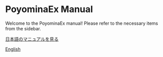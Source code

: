 # PoyominaEx Manual

Welcome to the PoyominaEx manual! Please refer to the necessary items from the sidebar.



[日本語のマニュアルを見る](/JP/)

[English](/EN/)
